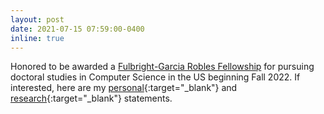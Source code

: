```yaml
---
layout: post
date: 2021-07-15 07:59:00-0400
inline: true
---
```


Honored to be awarded a [Fulbright-Garcia Robles Fellowship](https://online.fliphtml5.com/obqqq/obgz/#p=19) for pursuing doctoral studies in Computer Science in the US beginning Fall 2022. If interested, here are my [personal](./assets/pdf/Fulbright_SOP.pdf){:target="_blank"} and [research](./assets/pdf/Fulbright_Research.pdf){:target="_blank"} statements.